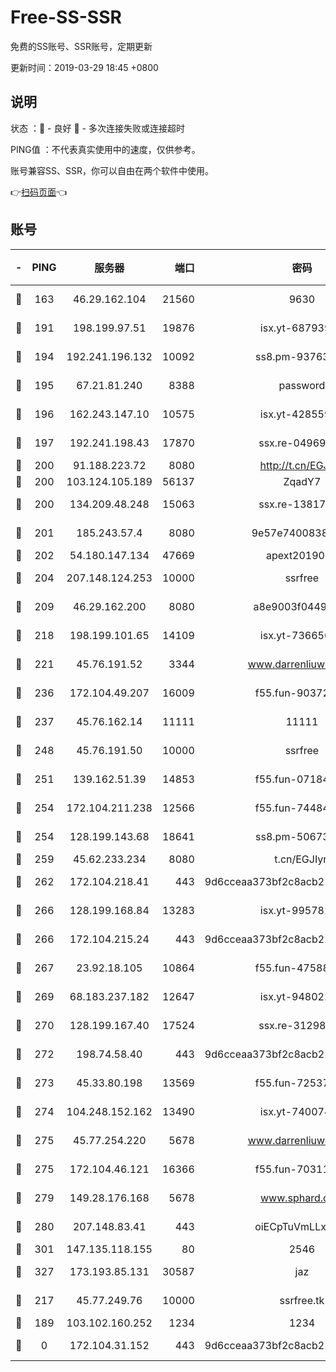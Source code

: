 # Free-SS-SSR

免费的SS账号、SSR账号，定期更新

更新时间：2019-03-29 18:45 +0800

## 说明

状态     ：🙂 - 良好 🙁 - 多次连接失败或连接超时

PING值   ：不代表真实使用中的速度，仅供参考。

账号兼容SS、SSR，你可以自由在两个软件中使用。

👉[扫码页面](https://liesauer.github.io/Free-SS-SSR/)👈

## 账号

|-|PING|服务器|端口|密码|加密方式|区域|
|:----:|:----:|:-----:|-----:|:----:|:----:|:----:|
|🙂|163|46.29.162.104|21560|9630|aes-128-ctr|RU|
|🙂|191|198.199.97.51|19876|isx.yt-68793930|aes-256-cfb|US|
|🙂|194|192.241.196.132|10092|ss8.pm-93763779|aes-256-cfb|US|
|🙂|195|67.21.81.240|8388|password|aes-256-cfb|US|
|🙂|196|162.243.147.10|10575|isx.yt-42855905|aes-256-cfb|US|
|🙂|197|192.241.198.43|17870|ssx.re-04969397|aes-256-cfb|US|
|🙂|200|91.188.223.72|8080|http://t.cn/EGJIyrl|rc4-md5|RU|
|🙂|200|103.124.105.189|56137|ZqadY7|chacha20|US|
|🙂|200|134.209.48.248|15063|ssx.re-13817997|aes-256-cfb|US|
|🙂|201|185.243.57.4|8080|9e57e7400838a01e|chacha20-ietf|US|
|🙂|202|54.180.147.134|47669|apext2019001|chacha20|KR|
|🙂|204|207.148.124.253|10000|ssrfree|aes-256-cfb|SG|
|🙂|209|46.29.162.200|8080|a8e9003f0449cea5|chacha20-ietf|RU|
|🙂|218|198.199.101.65|14109|isx.yt-73665649|aes-256-cfb|US|
|🙂|221|45.76.191.52|3344|www.darrenliuwei.com|aes-256-cfb|JP|
|🙂|236|172.104.49.207|16009|f55.fun-90372646|aes-256-cfb|SG|
|🙂|237|45.76.162.14|11111|11111|aes-256-cfb|SG|
|🙂|248|45.76.191.50|10000|ssrfree|aes-256-cfb|SG|
|🙂|251|139.162.51.39|14853|f55.fun-07184918|aes-256-cfb|SG|
|🙂|254|172.104.211.238|12566|f55.fun-74484469|aes-256-cfb|US|
|🙂|254|128.199.143.68|18641|ss8.pm-50673139|aes-256-cfb|SG|
|🙂|259|45.62.233.234|8080|t.cn/EGJIyrl|rc4-md5|CA|
|🙂|262|172.104.218.41|443|9d6cceaa373bf2c8acb22e60b6a58be6|aes-256-cfb|US|
|🙂|266|128.199.168.84|13283|isx.yt-99578236|aes-256-cfb|SG|
|🙂|266|172.104.215.24|443|9d6cceaa373bf2c8acb22e60b6a58be6|aes-256-cfb|US|
|🙂|267|23.92.18.105|10864|f55.fun-47588701|aes-256-cfb|US|
|🙂|269|68.183.237.182|12647|isx.yt-94802200|aes-256-cfb|SG|
|🙂|270|128.199.167.40|17524|ssx.re-31298254|aes-256-cfb|SG|
|🙂|272|198.74.58.40|443|9d6cceaa373bf2c8acb22e60b6a58be6|aes-256-cfb|US|
|🙂|273|45.33.80.198|13569|f55.fun-72537526|aes-256-cfb|US|
|🙂|274|104.248.152.162|13490|isx.yt-74007424|aes-256-cfb|SG|
|🙂|275|45.77.254.220|5678|www.darrenliuwei.com|aes-256-cfb|SG|
|🙂|275|172.104.46.121|16366|f55.fun-70311156|aes-256-cfb|SG|
|🙂|279|149.28.176.168|5678|www.sphard.com|aes-256-cfb|AU|
|🙂|280|207.148.83.41|443|oiECpTuVmLLxk4Ts|aes-256-cfb|AU|
|🙂|301|147.135.118.155|80|2546|chacha20|US|
|🙂|327|173.193.85.131|30587|jaz|aes-256-cfb|US|
|🙂|217|45.77.249.76|10000|ssrfree.tk|aes-256-cfb|SG|
|🙁|189|103.102.160.252|1234|1234|rc4-md5|JP|
|🙁|0|172.104.31.152|443|9d6cceaa373bf2c8acb22e60b6a58be6|aes-256-cfb|US|
